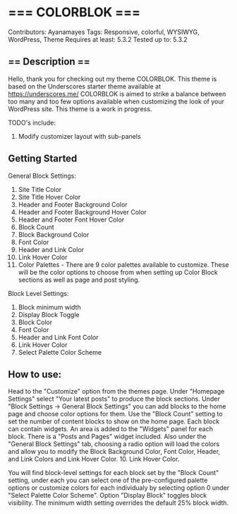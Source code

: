 === COLORBLOK ===
=================
Contributors: Ayanamayes
Tags: Responsive, colorful, WYSIWYG, WordPress, Theme
Requires at least: 5.3.2
Tested up to: 5.3.2

== Description ==
-----------------
Hello, thank you for checking out my theme COLORBLOK. This theme is based on the Underscores starter theme available at https://underscores.me/ 
COLORBLOK is aimed to strike a balance between too many and too few options available when customizing the look of your WordPress site. 
This theme is a work in progress.

TODO's include:
1. Modify customizer layout with sub-panels


Getting Started
---------------
General Block Settings:

1. Site Title Color
2. Site Title Hover Color
3. Header and Footer Background Color
4. Header and Footer Background Hover Color
5. Header and Footer Font Hover Color
6. Block Count 
7. Block Background Color
8. Font Color
9. Header and Link Color
10. Link Hover Color
11. Color Palettes - There are 9 color palettes available to customize. These will be the color options to choose from when setting up Color Block sections as well as page and post styling.


Block Level Settings:

1. Block minimum width
2. Display Block Toggle
3. Block Color
4. Font Color
5. Header and Link Font Color
6. Link Hover Color
7. Select Palette Color Scheme

How to use:
----------
Head to the "Customize" option from the themes page. 
Under "Homepage Settings" select "Your latest posts" to produce the block sections.
Under "Block Settings -> General Block Settings" you can add blocks to the home page and choose color options for them.
Use the "Block Count" setting to set the number of content blocks to show on the home page. Each block can contain widgets. An area is added to the "Widgets" panel for each block. There is a "Posts and Pages" widget included.
Also under the "General Block Settings" tab, choosing a radio option will load the colors and allow you to modify the Block Background Color, Font Color, Header, and Link Colors and Link Hover Color.                                                                                                                10. Link Hover Color. 

You will find block-level settings for each block set by the "Block Count" setting,
under each you can select one of the pre-configured palette options or customize colors for each individualy by selecting option 0 under "Select Palette Color Scheme".
Option "Display Block" toggles block visibility.
The minimum width setting overrides the default 25% block width.

